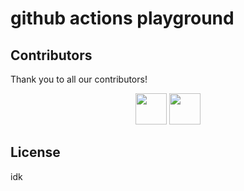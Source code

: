 # github actions playground

## Contributors

Thank you to all our contributors!

<!-- CONTRIBUTORS:START -->

<p align="center">
  <a href="https://github.com/github-actions[bot]"><img src="https://github.com/github-actions[bot].png?size=100" width="50" height="50" /></a>
  <a href="https://github.com/dwieeb"><img src="https://github.com/dwieeb.png?size=100" width="50" height="50" /></a>
</p>

<!-- CONTRIBUTORS:END -->

## License

idk
